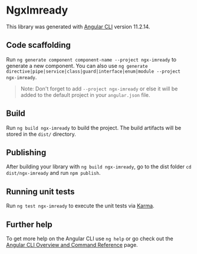 # NgxImready

This library was generated with [Angular CLI](https://github.com/angular/angular-cli) version 11.2.14.

## Code scaffolding

Run `ng generate component component-name --project ngx-imready` to generate a new component. You can also use `ng generate directive|pipe|service|class|guard|interface|enum|module --project ngx-imready`.
> Note: Don't forget to add `--project ngx-imready` or else it will be added to the default project in your `angular.json` file. 

## Build

Run `ng build ngx-imready` to build the project. The build artifacts will be stored in the `dist/` directory.

## Publishing

After building your library with `ng build ngx-imready`, go to the dist folder `cd dist/ngx-imready` and run `npm publish`.

## Running unit tests

Run `ng test ngx-imready` to execute the unit tests via [Karma](https://karma-runner.github.io).

## Further help

To get more help on the Angular CLI use `ng help` or go check out the [Angular CLI Overview and Command Reference](https://angular.io/cli) page.

